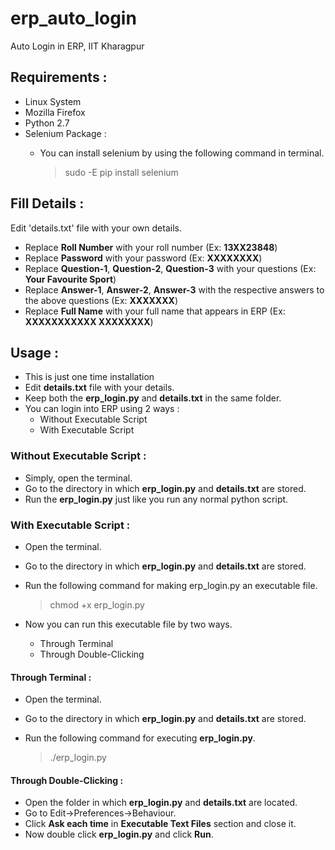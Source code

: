 # erp_auto_login
Auto Login in ERP, IIT Kharagpur

## Requirements :
* Linux System
* Mozilla Firefox
* Python 2.7 
* Selenium Package :
  * You can install selenium by using the following command in terminal.

    > sudo -E pip install selenium

## Fill Details : 
Edit 'details.txt' file with your own details. 

* Replace **Roll Number** with your roll number (Ex: **13XX23848**)
* Replace **Password** with your password (Ex: **XXXXXXXX**)
* Replace **Question-1**, **Question-2**, **Question-3** with your questions (Ex: **Your Favourite Sport**)
* Replace **Answer-1**, **Answer-2**, **Answer-3** with the respective answers to the above questions (Ex: **XXXXXXX**)
* Replace **Full Name** with your full name that appears in ERP (Ex: **XXXXXXXXXXX XXXXXXXX**)


## Usage :
* This is just one time installation
* Edit **details.txt** file with your details.  
* Keep both the **erp_login.py** and **details.txt** in the same folder.
* You can login into ERP using 2 ways :
  * Without Executable Script
  * With Executable Script

### Without Executable Script :
* Simply, open the terminal.
* Go to the directory in which **erp_login.py** and **details.txt** are stored.
* Run the **erp_login.py** just like you run any normal python script. 

### With Executable Script :
* Open the terminal. 
* Go to the directory in which **erp_login.py** and **details.txt** are stored.
* Run the following command for making erp_login.py an executable file.

  > chmod +x erp_login.py
* Now you can run this executable file by two ways.
  * Through Terminal
  * Through Double-Clicking

#### Through Terminal :
* Open the terminal. 
* Go to the directory in which **erp_login.py** and **details.txt** are stored.
* Run the following command for executing **erp_login.py**.

  > ./erp_login.py

#### Through Double-Clicking :
* Open the folder in which **erp_login.py** and **details.txt** are located.
* Go to Edit->Preferences->Behaviour.
* Click **Ask each time** in **Executable Text Files** section and close it. 
* Now double click **erp_login.py** and click **Run**. 

